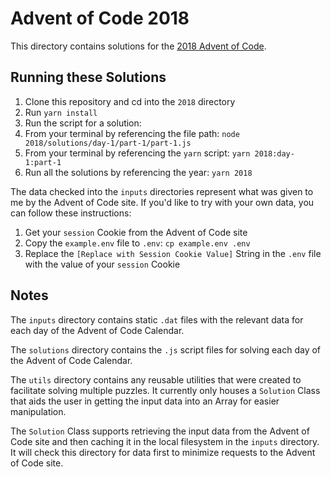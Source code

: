 # Advent of Code 2018

This directory contains solutions for the [2018 Advent of Code](https://adventofcode.com/2018).

## Running these Solutions

1. Clone this repository and cd into the `2018` directory
2. Run `yarn install`
3. Run the script for a solution:
  1. From your terminal by referencing the file path: `node 2018/solutions/day-1/part-1/part-1.js`
  2. From your terminal by referencing the `yarn` script: `yarn 2018:day-1:part-1`
  3. Run all the solutions by referencing the year: `yarn 2018`

The data checked into the `inputs` directories represent what was given to me by
the Advent of Code site. If you'd like to try with your own data, you can follow
these instructions:

1. Get your `session` Cookie from the Advent of Code site
2. Copy the `example.env` file to `.env`: `cp example.env .env`
3. Replace the `[Replace with Session Cookie Value]` String in the `.env` file
with the value of your `session` Cookie

## Notes

The `inputs` directory contains static `.dat` files with the relevant data for
each day of the Advent of Code Calendar.

The `solutions` directory contains the `.js` script files for solving each day of
the Advent of Code Calendar.

The `utils` directory contains any reusable utilities that were created to
facilitate solving multiple puzzles. It currently only houses a `Solution` Class
that aids the user in getting the input data into an Array for easier manipulation.

The `Solution` Class supports retrieving the input data from the Advent of Code
site and then caching it in the local filesystem in the `inputs` directory. It will
check this directory for data first to minimize requests to the Advent of Code site.
